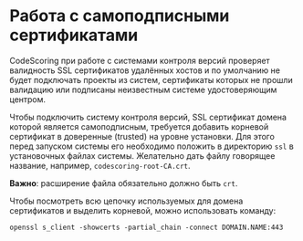 # Работа с самоподписными сертификатами

CodeScoring при работе с системами контроля версий проверяет валидность SSL сертификатов удалённых хостов и по умолчанию не будет подключать проекты из систем, сертификаты которых не прошли валидацию или подписаны неизвестным системе удостоверяющим центром.

Чтобы подключить систему контроля версий, SSL сертификат домена которой является самоподписным, требуется добавить корневой сертификат в доверенные (trusted) на уровне установки. Для этого перед запуском системы его необходимо положить в директорию `ssl` в установочных файлах системы. Желательно дать файлу говорящее название, например, `codescoring-root-CA.crt`.

**Важно**: расширение файла обязательно должно быть `crt`.

Чтобы посмотреть всю цепочку используемых для домена сертификатов и выделить корневой, можно использовать команду:

```
openssl s_client -showcerts -partial_chain -connect DOMAIN.NAME:443
```